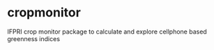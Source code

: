 # cropmonitor
IFPRI crop monitor package to calculate and explore cellphone based greenness indices
